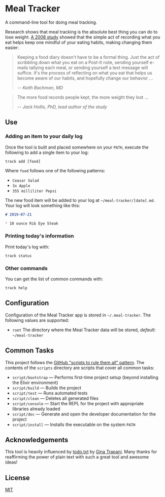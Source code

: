 # Meal Tracker

A command-line tool for doing meal tracking.

Research shows that meal tracking is the absolute best thing you can do to lose weight. [A 2008 study][meal-tracking-study] showed that the simple act of recording what you eat helps keep one mindful of your eating habits, making changing them easier:

> Keeping a food diary doesn't have to be a formal thing. Just the act of scribbling down what you eat on a Post-It note, sending yourself e-mails tallying each meal, or sending yourself a text message will suffice. It's the process of reflecting on what you eat that helps us become aware of our habits, and hopefully change our behavior ...
>
> *-- Keith Bachman, MD*

> The more food records people kept, the more weight they lost ...
>
> *-- Jack Hollis, PhD, lead author of the study*

## Use

### Adding an item to your daily log

Once the tool is built and placed somewhere on your `PATH`, execute the following to add a single item to your log:

```
track add [food]
```

Where `food` follows one of the following patterns:

* `Ceasar Salad`
* `3x Apple`
* `355 milliliter Pepsi`

The new food item will be added to your log at `~/meal-tracker/[date].md`. Your log will look something like this:

```markdown
# 2019-07-21

* 10 ounce Rib Eye Steak
```

### Printing today's information

Print today's log with:

```
track status
```

### Other commands

You can get the list of common commands with:

```
track help
```

## Configuration

Configuration of the Meal Tracker app is stored in `~/.meal-tracker`. The following values are supported:

* `root` The directory where the Meal Tracker data will be stored, _default:_ `~/meal-tracker`

## Common Tasks

This project follows the [GitHub "scripts to rule them all" pattern][scripts-to-rule-them-all]. The contents of the `scripts` directory are scripts that cover all common tasks:

* `script/bootstrap` &mdash; Performs first-time project setup (beyond installing the Elixir environment)
* `script/build` &mdash; Builds the project
* `script/test` &mdash; Runs automated tests
* `script/clean` &mdash; Deletes all generated files
* `script/console` &mdash; Start the REPL for the project with appropriate libraries already loaded
* `script/doc` &mdash; Generate and open the developer documentation for the project
* `script/install` &mdash; Installs the executable on the system `PATH`

## Acknowledgements

This tool is heavily influenced by [todo.txt][todo-txt] by [Gina Trapani][gina-trapani]. Many thanks for reaffirming the power of plain text with such a great tool and awesome ideas!

## License

[MIT](LICENSE.md)

[gina-trapani]: http://ginatrapani.org/
[meal-tracking-study]: http://www.sciencedaily.com/releases/2008/07/080708080738.htm
[scripts-to-rule-them-all]: https://github.com/github/scripts-to-rule-them-all
[todo-txt]: http://todotxt.com/
